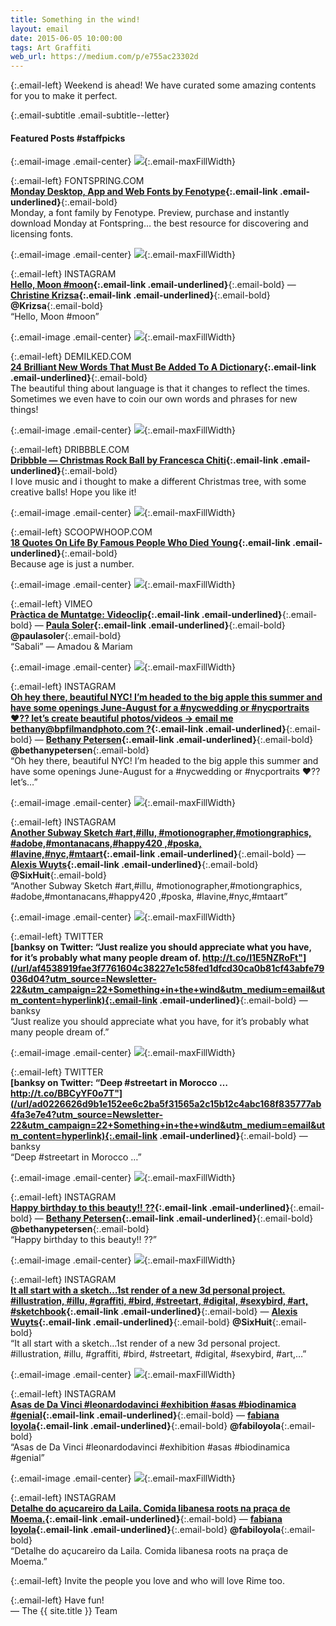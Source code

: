 ```yaml
---
title: Something in the wind!
layout: email
date: 2015-06-05 10:00:00
tags: Art Graffiti
web_url: https://medium.com/p/e755ac23302d
---
```


{:.email-left}
Weekend is ahead! We have curated some amazing contents for you to make it perfect.

{:.email-subtitle .email-subtitle--letter}
#### Featured Posts #staffpicks


{:.email-image .email-center}
![](/buckets/email/07-monday.png){:.email-maxFillWidth}

{:.email-left}
FONTSPRING.COM  
**[Monday Desktop, App and Web Fonts by Fenotype](/url/26556ec8e95e8842f4311277ba862522901cd45f3bba664f9cae8d2169c9c594?utm_source=Newsletter-22&utm_campaign=22+Something+in+the+wind&utm_medium=email&utm_content=hyperlink){:.email-link .email-underlined}**{:.email-bold}  
Monday, a font family by Fenotype. Preview, purchase and instantly download Monday at Fontspring… the best resource for discovering and licensing fonts.


{:.email-image .email-center}
![](/buckets/email/07-11193188_779452448837175_1493061734_n.jpg){:.email-maxFillWidth}

{:.email-left}
INSTAGRAM    
**[Hello, Moon #moon](/url/f1355b6c15062674d825483a13d285ce5fd82539a0239b00c4afa227ff9017fd?utm_source=Newsletter-22&utm_campaign=22+Something+in+the+wind&utm_medium=email&utm_content=hyperlink){:.email-link .email-underlined}**{:.email-bold} — **[Christine Krizsa](/@Krizsa){:.email-link .email-underlined}**{:.email-bold} **@Krizsa**{:.email-bold}  
“Hello, Moon #moon”


{:.email-image .email-center}
![](/buckets/email/07-new-modern-funny-random-words-portmanteaus-fb-2.jpg){:.email-maxFillWidth}

{:.email-left}
DEMILKED.COM  
**[24 Brilliant New Words That Must Be Added To A Dictionary](/url/784e2f6df1b1a2bbbaf11ab0f6807a72bd414923988cf5b341f27875902ad232?utm_source=Newsletter-22&utm_campaign=22+Something+in+the+wind&utm_medium=email&utm_content=hyperlink){:.email-link .email-underlined}**{:.email-bold}  
The beautiful thing about language is that it changes to reflect the times. Sometimes we even have to coin our own words and phrases for new things!


{:.email-image .email-center}
![](/buckets/email/07-palline_animation.gif){:.email-maxFillWidth}

{:.email-left}
DRIBBBLE.COM  
**[Dribbble — Christmas Rock Ball by Francesca Chiti](/url/6a4ce8961cf46da633885843df014e4d4ed5c33d0c62723fd4a04bb7602a2c18?utm_source=Newsletter-22&utm_campaign=22+Something+in+the+wind&utm_medium=email&utm_content=hyperlink){:.email-link .email-underlined}**{:.email-bold}  
I love music and i thought to make a different Christmas tree, with some creative balls! Hope you like it!


{:.email-image .email-center}
![](/buckets/email/07-quot2.jpg){:.email-maxFillWidth}

{:.email-left}
SCOOPWHOOP.COM  
**[18 Quotes On Life By Famous People Who Died Young](/url/33a453ae70eb9aaf4e1c5ed178e0d48ecf2cb8a84e2eefddfa5f935242b7b795?utm_source=Newsletter-22&utm_campaign=22+Something+in+the+wind&utm_medium=email&utm_content=hyperlink){:.email-link .email-underlined}**{:.email-bold}  
Because age is just a number.


{:.email-image .email-center}
![](/buckets/email/07-515802460_640.jpg){:.email-maxFillWidth}

{:.email-left}
VIMEO  
**[Pràctica de Muntatge: Videoclip](/url/935f4f8b86c43e6c3fdb2f14a3bafa85c09a62f2107b85130eccf77fa42800c4?utm_source=Newsletter-22&utm_campaign=22+Something+in+the+wind&utm_medium=email&utm_content=hyperlink){:.email-link .email-underlined}**{:.email-bold} — **[Paula Soler](/@paulasoler){:.email-link .email-underlined}**{:.email-bold} **@paulasoler**{:.email-bold}  
“Sabali” — Amadou & Mariam


{:.email-image .email-center}
![](/buckets/email/07-11117083_1632336270320185_877213999_n.jpg){:.email-maxFillWidth}

{:.email-left}
INSTAGRAM  
**[Oh hey there, beautiful NYC! I’m headed to the big apple this summer and have some openings June-August for a #nycwedding or #nycportraits ❤?? let’s create beautiful photos/videos → email me bethany@bpfilmandphoto.com ?](/url/10cda22093d7c460cba1e46571865509e50718c39302533179b16492333b5abd?utm_source=Newsletter-22&utm_campaign=22+Something+in+the+wind&utm_medium=email&utm_content=hyperlink){:.email-link .email-underlined}**{:.email-bold} — **[Bethany Petersen](/@bethanypetersen){:.email-link .email-underlined}**{:.email-bold} **@bethanypetersen**{:.email-bold}  
“Oh hey there, beautiful NYC! I’m headed to the big apple this summer and have some openings June-August for a #nycwedding or #nycportraits ❤?? let’s…”


{:.email-image .email-center}
![](/buckets/email/07-11176248_343465115843338_452831447_n.jpg){:.email-maxFillWidth}

{:.email-left}
INSTAGRAM  
**[Another Subway Sketch #art,#illu, #motionographer,#motiongraphics, #adobe,#montanacans,#happy420 ,#poska, #lavine,#nyc,#mtaart](/url/5e303b70d2360ad49e1a46efcca655c205cd44f25a388568cecea808827c64b2?utm_source=Newsletter-22&utm_campaign=22+Something+in+the+wind&utm_medium=email&utm_content=hyperlink){:.email-link .email-underlined}**{:.email-bold} — **[Alexis Wuyts](/@SixHuit){:.email-link .email-underlined}**{:.email-bold} **@SixHuit**{:.email-bold}  
“Another Subway Sketch #art,#illu, #motionographer,#motiongraphics, #adobe,#montanacans,#happy420 ,#poska, #lavine,#nyc,#mtaart”


{:.email-image .email-center}
![](/buckets/email/07-AAGY187i_400x400.jpg){:.email-maxFillWidth}

{:.email-left}
TWITTER  
**[banksy on Twitter: “Just realize you should appreciate what you have, for it’s probably what many people dream of. http://t.co/l1E5NZRoFt"](/url/af4538919fae3f7761604c38227e1c58fed1dfcd30ca0b81cf43abfe79036d04?utm_source=Newsletter-22&utm_campaign=22+Something+in+the+wind&utm_medium=email&utm_content=hyperlink){:.email-link .email-underlined}**{:.email-bold} — banksy  
“Just realize you should appreciate what you have, for it’s probably what many people dream of.”


{:.email-image .email-center}
![](/buckets/email/07-AAGY187i_400x400.jpg){:.email-maxFillWidth}

{:.email-left}
TWITTER  
**[banksy on Twitter: “Deep #streetart in Morocco … http://t.co/BBCyYF0o7T"](/url/ad0226626d9b1e152ee6c2ba5f31565a2c15b12c4abc168f835777ab4fa3e7e4?utm_source=Newsletter-22&utm_campaign=22+Something+in+the+wind&utm_medium=email&utm_content=hyperlink){:.email-link .email-underlined}**{:.email-bold} — banksy  
“Deep #streetart in Morocco …”


{:.email-image .email-center}
![](/buckets/email/07-11190236_1444413669185680_1396680911_n.jpg){:.email-maxFillWidth}

{:.email-left}
INSTAGRAM  
**[Happy birthday to this beauty!! ??](/url/33d6acd082937827a2f4f69b88313cc8a422bd7a20688de50d9a5bf7ce2f69b8?utm_source=Newsletter-22&utm_campaign=22+Something+in+the+wind&utm_medium=email&utm_content=hyperlink){:.email-link .email-underlined}**{:.email-bold} — **[Bethany Petersen](/@bethanypetersen){:.email-link .email-underlined}**{:.email-bold} **@bethanypetersen**{:.email-bold}  
“Happy birthday to this beauty!! ??”


{:.email-image .email-center}
![](/buckets/email/07-11189631_477366215754255_1101980612_n.jpg){:.email-maxFillWidth}

{:.email-left}
INSTAGRAM  
**[It all start with a sketch…1st render of a new 3d personal project. #illustration, #illu, #graffiti, #bird, #streetart, #digital, #sexybird, #art, #sketchbook](/url/9c300cb9014a4bb67f76396aa8e8b7348da0469b3a2d67ed65bcd201f04ed26b?utm_source=Newsletter-22&utm_campaign=22+Something+in+the+wind&utm_medium=email&utm_content=hyperlink){:.email-link .email-underlined}**{:.email-bold} — **[Alexis Wuyts](/@SixHuit){:.email-link .email-underlined}**{:.email-bold} **@SixHuit**{:.email-bold}  
“It all start with a sketch…1st render of a new 3d personal project. #illustration, #illu, #graffiti, #bird, #streetart, #digital, #sexybird, #art,…”


{:.email-image .email-center}
![](/buckets/email/07-11111456_482540501895369_1787040518_n.jpg){:.email-maxFillWidth}

{:.email-left}
INSTAGRAM  
**[Asas de Da Vinci #leonardodavinci #exhibition #asas #biodinamica #genial](/url/484b6b53dfd967a26ad5d1de1797b5d8d776b57cb334ebf5d1acf27fccc8169f?utm_source=Newsletter-22&utm_campaign=22+Something+in+the+wind&utm_medium=email&utm_content=hyperlink){:.email-link .email-underlined}**{:.email-bold} — **[fabiana loyola](/@fabiloyola){:.email-link .email-underlined}**{:.email-bold} **@fabiloyola**{:.email-bold}  
“Asas de Da Vinci #leonardodavinci #exhibition #asas #biodinamica #genial”


{:.email-image .email-center}
![](/buckets/email/07-11055981_1627430637487129_445012784_n.jpg){:.email-maxFillWidth}

{:.email-left}
INSTAGRAM  
**[Detalhe do açucareiro da Laila. Comida libanesa roots na praça de Moema.](/url/327a6c77ffac03a386f615dd006a7ef64ef77fd74956534b511f376603e6cf43?utm_source=Newsletter-22&utm_campaign=22+Something+in+the+wind&utm_medium=email&utm_content=hyperlink){:.email-link .email-underlined}**{:.email-bold} — **[fabiana loyola](/@fabiloyola){:.email-link .email-underlined}**{:.email-bold} **@fabiloyola**{:.email-bold}  
“Detalhe do açucareiro da Laila. Comida libanesa roots na praça de Moema.”

{:.email-left}
Invite the people you love and who will love Rime too.

{:.email-left}
Have fun!<br>
— The {{ site.title }} Team
